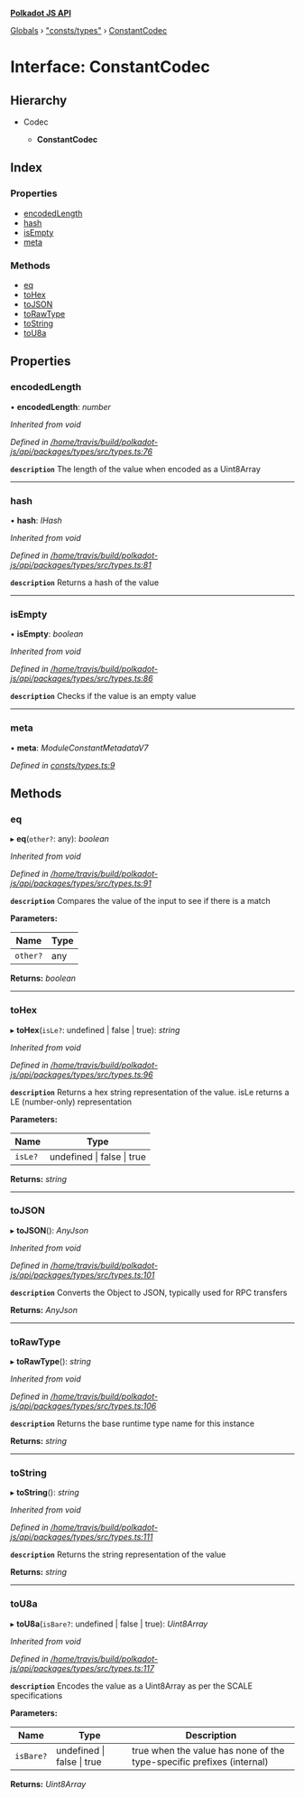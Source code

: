 **[Polkadot JS API](../README.md)**

[Globals](../globals.md) › [&quot;consts/types&quot;](../modules/_consts_types_.md) › [ConstantCodec](_consts_types_.constantcodec.md)

# Interface: ConstantCodec

## Hierarchy

* Codec

  * **ConstantCodec**

## Index

### Properties

* [encodedLength](_consts_types_.constantcodec.md#encodedlength)
* [hash](_consts_types_.constantcodec.md#hash)
* [isEmpty](_consts_types_.constantcodec.md#isempty)
* [meta](_consts_types_.constantcodec.md#meta)

### Methods

* [eq](_consts_types_.constantcodec.md#eq)
* [toHex](_consts_types_.constantcodec.md#tohex)
* [toJSON](_consts_types_.constantcodec.md#tojson)
* [toRawType](_consts_types_.constantcodec.md#torawtype)
* [toString](_consts_types_.constantcodec.md#tostring)
* [toU8a](_consts_types_.constantcodec.md#tou8a)

## Properties

###  encodedLength

• **encodedLength**: *number*

*Inherited from void*

*Defined in [/home/travis/build/polkadot-js/api/packages/types/src/types.ts:76](https://github.com/polkadot-js/api/blob/f8ec93a/packages/types/src/types.ts#L76)*

**`description`** The length of the value when encoded as a Uint8Array

___

###  hash

• **hash**: *IHash*

*Inherited from void*

*Defined in [/home/travis/build/polkadot-js/api/packages/types/src/types.ts:81](https://github.com/polkadot-js/api/blob/f8ec93a/packages/types/src/types.ts#L81)*

**`description`** Returns a hash of the value

___

###  isEmpty

• **isEmpty**: *boolean*

*Inherited from void*

*Defined in [/home/travis/build/polkadot-js/api/packages/types/src/types.ts:86](https://github.com/polkadot-js/api/blob/f8ec93a/packages/types/src/types.ts#L86)*

**`description`** Checks if the value is an empty value

___

###  meta

• **meta**: *ModuleConstantMetadataV7*

*Defined in [consts/types.ts:9](https://github.com/polkadot-js/api/blob/f8ec93a/packages/api-metadata/src/consts/types.ts#L9)*

## Methods

###  eq

▸ **eq**(`other?`: any): *boolean*

*Inherited from void*

*Defined in [/home/travis/build/polkadot-js/api/packages/types/src/types.ts:91](https://github.com/polkadot-js/api/blob/f8ec93a/packages/types/src/types.ts#L91)*

**`description`** Compares the value of the input to see if there is a match

**Parameters:**

Name | Type |
------ | ------ |
`other?` | any |

**Returns:** *boolean*

___

###  toHex

▸ **toHex**(`isLe?`: undefined | false | true): *string*

*Inherited from void*

*Defined in [/home/travis/build/polkadot-js/api/packages/types/src/types.ts:96](https://github.com/polkadot-js/api/blob/f8ec93a/packages/types/src/types.ts#L96)*

**`description`** Returns a hex string representation of the value. isLe returns a LE (number-only) representation

**Parameters:**

Name | Type |
------ | ------ |
`isLe?` | undefined &#124; false &#124; true |

**Returns:** *string*

___

###  toJSON

▸ **toJSON**(): *AnyJson*

*Inherited from void*

*Defined in [/home/travis/build/polkadot-js/api/packages/types/src/types.ts:101](https://github.com/polkadot-js/api/blob/f8ec93a/packages/types/src/types.ts#L101)*

**`description`** Converts the Object to JSON, typically used for RPC transfers

**Returns:** *AnyJson*

___

###  toRawType

▸ **toRawType**(): *string*

*Inherited from void*

*Defined in [/home/travis/build/polkadot-js/api/packages/types/src/types.ts:106](https://github.com/polkadot-js/api/blob/f8ec93a/packages/types/src/types.ts#L106)*

**`description`** Returns the base runtime type name for this instance

**Returns:** *string*

___

###  toString

▸ **toString**(): *string*

*Inherited from void*

*Defined in [/home/travis/build/polkadot-js/api/packages/types/src/types.ts:111](https://github.com/polkadot-js/api/blob/f8ec93a/packages/types/src/types.ts#L111)*

**`description`** Returns the string representation of the value

**Returns:** *string*

___

###  toU8a

▸ **toU8a**(`isBare?`: undefined | false | true): *Uint8Array*

*Inherited from void*

*Defined in [/home/travis/build/polkadot-js/api/packages/types/src/types.ts:117](https://github.com/polkadot-js/api/blob/f8ec93a/packages/types/src/types.ts#L117)*

**`description`** Encodes the value as a Uint8Array as per the SCALE specifications

**Parameters:**

Name | Type | Description |
------ | ------ | ------ |
`isBare?` | undefined &#124; false &#124; true | true when the value has none of the type-specific prefixes (internal)  |

**Returns:** *Uint8Array*